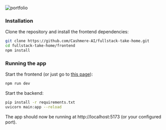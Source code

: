 ![portfolio](https://github.com/user-attachments/assets/eba9f329-b75f-48ab-8c80-16f88a9979ad)

### Installation

Clone the repository and install the frontend dependencies:

```bash
git clone https://github.com/Cashmere-AI/fullstack-take-home.git
cd fullstack-take-home/frontend
npm install
```

### Running the app

Start the frontend (or just go to [this page](https://kamranmajid41.github.io/portfolio-cashmere/)):

```bash
npm run dev
```

Start the backend:

```bash
pip install -r requirements.txt
uvicorn main:app --reload
```

The app should now be running at http://localhost:5173 (or your configured port).
